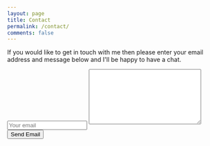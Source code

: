 ```yaml
---
layout: page
title: Contact
permalink: /contact/
comments: false
---
```


If you would like to get in touch with me then please enter your email address and message below and I'll be happy to have a chat.

<form method="POST" action="http://formspree.io/knoxjeffrey@outlook.com">
  <input type="email" name="_replyto" placeholder="Your email">
  <textarea name="message" rows="5" style="margin: 0px 0px 7.1875px; width: 260px; height: 128px;"></textarea>
  <input type="text" name="_gotcha" style="display:none">
  <button type="submit">Send Email</button>
</form>